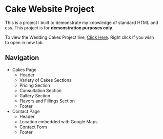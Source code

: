# Cake Website Project

This is a project I built to demonstrate my knowledge of standard HTML and css. This project is for **demonstration purposes only**. 

To view the Wedding Cakes Project live, [Click Here](https://nac0512.github.io/CakeWebsite-Project/). Right click if you wish to open in new tab.

## Navigation

* Cakes Page
    * Header
    * Variety of Cakes Sections 
    *  Pricing Section
    * Consultation Section 
    * Gallery Section 
    * Flavors and Fillings Section 
    * Footer
* Contact Page
    * Header
    * Location embedded with Google Maps
    * Contact Form
    * Footer
